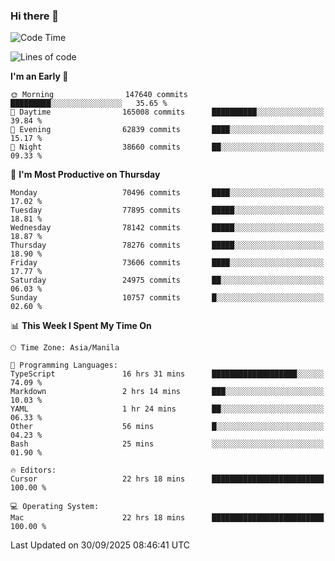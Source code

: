 ### Hi there 👋

<!--START_SECTION:waka-->
![Code Time](http://img.shields.io/badge/Code%20Time-6%2C318%20hrs%2045%20mins-blue)

![Lines of code](https://img.shields.io/badge/From%20Hello%20World%20I%27ve%20Written-141.2%20million%20lines%20of%20code-blue)

**I'm an Early 🐤** 

```text
🌞 Morning                147640 commits      █████████░░░░░░░░░░░░░░░░   35.65 % 
🌆 Daytime                165008 commits      ██████████░░░░░░░░░░░░░░░   39.84 % 
🌃 Evening                62839 commits       ████░░░░░░░░░░░░░░░░░░░░░   15.17 % 
🌙 Night                  38660 commits       ██░░░░░░░░░░░░░░░░░░░░░░░   09.33 % 
```
📅 **I'm Most Productive on Thursday** 

```text
Monday                   70496 commits       ████░░░░░░░░░░░░░░░░░░░░░   17.02 % 
Tuesday                  77895 commits       █████░░░░░░░░░░░░░░░░░░░░   18.81 % 
Wednesday                78142 commits       █████░░░░░░░░░░░░░░░░░░░░   18.87 % 
Thursday                 78276 commits       █████░░░░░░░░░░░░░░░░░░░░   18.90 % 
Friday                   73606 commits       ████░░░░░░░░░░░░░░░░░░░░░   17.77 % 
Saturday                 24975 commits       ██░░░░░░░░░░░░░░░░░░░░░░░   06.03 % 
Sunday                   10757 commits       █░░░░░░░░░░░░░░░░░░░░░░░░   02.60 % 
```


📊 **This Week I Spent My Time On** 

```text
🕑︎ Time Zone: Asia/Manila

💬 Programming Languages: 
TypeScript               16 hrs 31 mins      ███████████████████░░░░░░   74.09 % 
Markdown                 2 hrs 14 mins       ███░░░░░░░░░░░░░░░░░░░░░░   10.03 % 
YAML                     1 hr 24 mins        ██░░░░░░░░░░░░░░░░░░░░░░░   06.33 % 
Other                    56 mins             █░░░░░░░░░░░░░░░░░░░░░░░░   04.23 % 
Bash                     25 mins             ░░░░░░░░░░░░░░░░░░░░░░░░░   01.90 % 

🔥 Editors: 
Cursor                   22 hrs 18 mins      █████████████████████████   100.00 % 

💻 Operating System: 
Mac                      22 hrs 18 mins      █████████████████████████   100.00 % 
```


 Last Updated on 30/09/2025 08:46:41 UTC
<!--END_SECTION:waka-->


<!--
**rad182/rad182** is a ✨ _special_ ✨ repository because its `README.md` (this file) appears on your GitHub profile.

Here are some ideas to get you started:

- 🔭 I’m currently working on ...
- 🌱 I’m currently learning ...
- 👯 I’m looking to collaborate on ...
- 🤔 I’m looking for help with ...
- 💬 Ask me about ...
- 📫 How to reach me: ...
- 😄 Pronouns: ...
- ⚡ Fun fact: ...
-->
